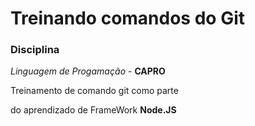 # Treinando comandos do Git

### Disciplina

_Linguagem de Progamação_ - **CAPRO**

Treinamento de comando git como parte 

do aprendizado de FrameWork **Node.JS**